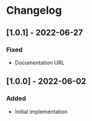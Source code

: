 # Changelog

## [1.0.1] - 2022-06-27
### Fixed
- Documentation URL

## [1.0.0] - 2022-06-02
### Added
- Initial implementation
